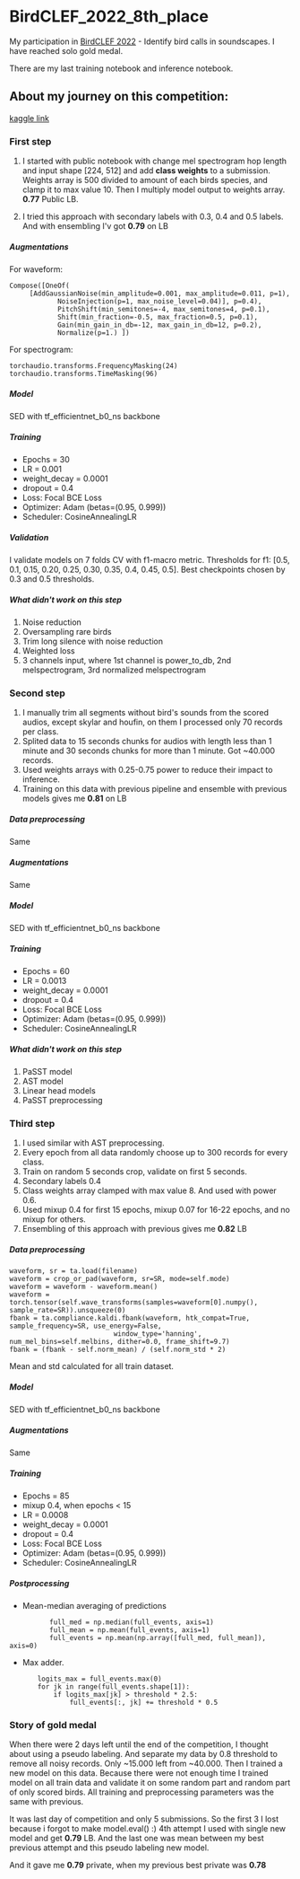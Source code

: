 # BirdCLEF_2022_8th_place

My participation in [BirdCLEF 2022](https://www.kaggle.com/competitions/birdclef-2022/overview) - Identify bird calls in soundscapes. 
I have reached solo gold medal.

There are my last training notebook and inference notebook.

## About my journey on this competition: 

[kaggle link](https://www.kaggle.com/competitions/birdclef-2022/discussion/327019)


### First step

1. I started with public notebook with change mel spectrogram hop length and input shape [224, 512] and add **class weights** to a submission.
Weights array is 500 divided to amount of each birds species, and clamp it to max value 10. Then I multiply model output to weights array. **0.77** Public LB.

2. I tried this approach with secondary labels with 0.3, 0.4 and 0.5 labels. And with ensembling I'v got **0.79** on LB

##### Augmentations
For waveform:
```
Compose([OneOf(
     [AddGaussianNoise(min_amplitude=0.001, max_amplitude=0.011, p=1),
            NoiseInjection(p=1, max_noise_level=0.04)], p=0.4),                                
            PitchShift(min_semitones=-4, max_semitones=4, p=0.1),
            Shift(min_fraction=-0.5, max_fraction=0.5, p=0.1),
            Gain(min_gain_in_db=-12, max_gain_in_db=12, p=0.2),    
            Normalize(p=1.) ])
```
For spectrogram:
 ```
torchaudio.transforms.FrequencyMasking(24)
torchaudio.transforms.TimeMasking(96)
```
##### Model 
SED with tf_efficientnet_b0_ns backbone

##### Training
* Epochs = 30
* LR = 0.001
* weight_decay = 0.0001
* dropout = 0.4
* Loss: Focal BCE Loss
* Optimizer: Adam (betas=(0.95, 0.999))
* Scheduler: CosineAnnealingLR

##### Validation
I validate models on 7 folds CV with f1-macro metric. Thresholds for f1: [0.5, 0.1, 0.15, 0.20, 0.25, 0.30, 0.35, 0.4, 0.45, 0.5]. Best checkpoints chosen by 0.3 and 0.5 thresholds.

##### What didn't work on this step
1. Noise reduction
2. Oversampling rare birds
3. Trim long silence with noise reduction
4. Weighted loss
5. 3 channels input, where 1st channel is power_to_db, 2nd melspectrogram, 3rd normalized melspectrogram


### Second step
1. I manually trim all segments without bird's sounds from the scored audios, except skylar and houfin, on them I processed only 70 records per class. 
2. Splited data to 15 seconds chunks for audios with length less than 1 minute and 30 seconds chunks for more than 1 minute. Got ~40.000 records.
3. Used weights arrays with 0.25-0.75 power to reduce their impact to inference.
4. Training on this data with previous pipeline and ensemble with previous models gives me **0.81** on LB

##### Data preprocessing
Same

##### Augmentations
Same

##### Model 
SED with tf_efficientnet_b0_ns backbone

##### Training
* Epochs = 60
* LR = 0.0013
* weight_decay = 0.0001
* dropout = 0.4
* Loss: Focal BCE Loss
* Optimizer: Adam (betas=(0.95, 0.999))
* Scheduler: CosineAnnealingLR

##### What didn't work on this step
1. PaSST model
2. AST model
3. Linear head models
4. PaSST preprocessing

### Third step
1. I used similar with AST preprocessing.
2. Every epoch from all data randomly choose up to 300 records for every class.
3. Train on random 5 seconds crop, validate on first 5 seconds.
4. Secondary labels 0.4
5. Class weights array clamped with max value 8. And used with power 0.6. 
6. Used mixup 0.4 for first 15 epochs, mixup 0.07 for 16-22 epochs, and no mixup for others.
7. Ensembling of this approach with previous gives me **0.82** LB

##### Data preprocessing
```
waveform, sr = ta.load(filename)
waveform = crop_or_pad(waveform, sr=SR, mode=self.mode)
waveform = waveform - waveform.mean()
waveform = torch.tensor(self.wave_transforms(samples=waveform[0].numpy(), sample_rate=SR)).unsqueeze(0)
fbank = ta.compliance.kaldi.fbank(waveform, htk_compat=True, sample_frequency=SR, use_energy=False, 
                          window_type='hanning', num_mel_bins=self.melbins, dither=0.0, frame_shift=9.7)
fbank = (fbank - self.norm_mean) / (self.norm_std * 2)
```
Mean and std calculated for all train dataset.

##### Model 
SED with tf_efficientnet_b0_ns backbone

##### Augmentations
Same

##### Training
* Epochs = 85
* mixup 0.4, when epochs < 15
* LR = 0.0008
* weight_decay = 0.0001
* dropout = 0.4
* Loss: Focal BCE Loss
* Optimizer: Adam (betas=(0.95, 0.999))
* Scheduler: CosineAnnealingLR

##### Postprocessing
* Mean-median averaging of predictions
```
          full_med = np.median(full_events, axis=1)                    
          full_mean = np.mean(full_events, axis=1)
          full_events = np.mean(np.array([full_med, full_mean]), axis=0) 
```
* Max adder.
```
       logits_max = full_events.max(0)
       for jk in range(full_events.shape[1]):
           if logits_max[jk] > threshold * 2.5:
               full_events[:, jk] += threshold * 0.5
```

### Story of gold medal
When there were 2 days left until the end of the competition, I thought about using a pseudo labeling. And separate my data by 0.8 threshold to remove all noisy records. Only ~15.000 left from ~40.000. Then I trained a new model on this data. Because there were not enough time I trained model on all train data and validate it on some random part and random part of only scored birds. 
All training and preprocessing parameters was the same with previous.

It was last day of competition and only 5 submissions. So the first 3 I lost because i forgot to make model.eval() :)
4th attempt I used with single new model and get **0.79** LB.
And the last one was mean between my best previous attempt and this pseudo labeling new model.

And it gave me **0.79** private, when my previous best private was **0.78** 
